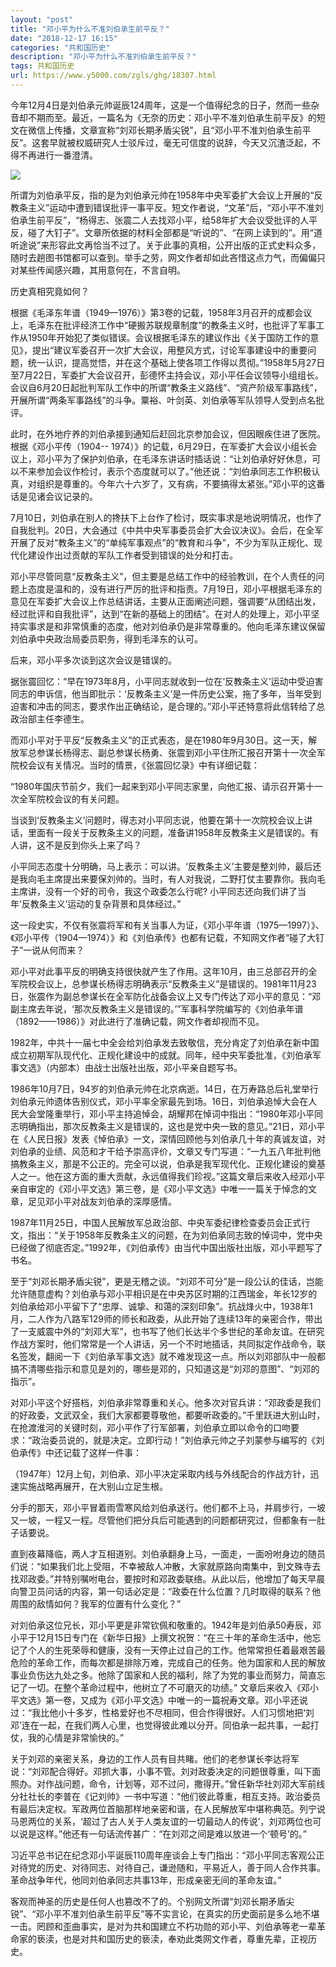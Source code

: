 ```yaml
---
layout: "post"
title: "邓小平为什么不准刘伯承生前平反？"
date: "2018-12-17 16:15"
categories: "共和国历史"
description: "邓小平为什么不准刘伯承生前平反？"
tags: 共和国历史
url: https://www.y5000.com/zgls/ghg/18307.html
---
```






今年12月4日是刘伯承元帅诞辰124周年，这是一个值得纪念的日子，然而一些杂音却不期而至。最近，一篇名为《无奈的历史：邓小平不准刘伯承生前平反》的短文在微信上传播，文章宣称“刘邓长期矛盾尖锐”，且“邓小平不准刘伯承生前平反”。这套早就被权威研究人士驳斥过，毫无可信度的说辞，今天又沉渣泛起，不得不再进行一番澄清。

![](https://img.y5000.com/uploads/allimg/170331/6-1F331132T2963.jpg)

所谓为刘伯承平反，指的是为刘伯承元帅在1958年中央军委扩大会议上开展的“反教条主义”运动中遭到错误批评一事平反。短文作者说，“文革”后，“邓小平不准刘伯承生前平反”，“杨得志、张震二人去找邓小平，给58年扩大会议受批评的人平反，碰了大钉子”。文章所依据的材料全部都是“听说的”、“在网上读到的”。用“道听途说”来形容此文再恰当不过了。关于此事的真相，公开出版的正式史料众多，随时去趟图书馆都可以查到。举手之劳，网文作者却如此吝惜这点力气，而偏偏只对某些传闻感兴趣，其用意何在，不言自明。

历史真相究竟如何？

根据《毛泽东年谱（1949—1976）》第3卷的记载，1958年3月召开的成都会议上，毛泽东在批评经济工作中“硬搬苏联规章制度”的教条主义时，也批评了军事工作从1950年开始犯了类似错误。会议根据毛泽东的建议作出《关于国防工作的意见》，提出“建议军委召开一次扩大会议，用整风方式，讨论军事建设中的重要问题，统一认识，提高觉悟，并在这个基础上使各项工作得以贯彻。”1958年5月27日至7月22日，军委扩大会议召开，彭德怀主持会议，邓小平任会议领导小组组长。会议自6月20日起批判军队工作中的所谓“教条主义路线”、“资产阶级军事路线”，开展所谓“两条军事路线”的斗争。粟裕、叶剑英、刘伯承等军队领导人受到点名批评。

此时，在外地疗养的刘伯承接到通知后赶回北京参加会议，但因眼疾住进了医院。根据《邓小平传（1904--
1974）》的记载，6月29日，在军委扩大会议小组长会议上，邓小平为了保护刘伯承，在毛泽东讲话时插话说：“让刘伯承好好休息，可以不来参加会议作检讨，表示个态度就可以了。”他还说：“刘伯承同志工作积极认真，对组织是尊重的。今年六十六岁了，又有病，不要搞得太紧张。”邓小平的这番话是见诸会议记录的。

7月10日，刘伯承在别人的搀扶下上台作了检讨，既实事求是地说明情况，也作了自我批判。20日，大会通过《中共中央军事委员会扩大会议决议》。会后，在全军开展了反对“教条主义”的“单纯军事观点”的“教育和斗争”，不少为军队正规化、现代化建设作出过贡献的军队工作者受到错误的处分和打击。

邓小平尽管同意“反教条主义”，但主要是总结工作中的经验教训，在个人责任的问题上态度是温和的，没有进行严厉的批评和指责。7月19日，邓小平根据毛泽东的意见在军委扩大会议上作总结讲话，主要从正面阐述问题，强调要“从团结出发，经过批评和自我批评”，达到“在新的基础上的团结”。在对人的处理上，邓小平坚持实事求是和非常慎重的态度，他对刘伯承仍是非常尊重的。他向毛泽东建议保留刘伯承中央政治局委员职务，得到毛泽东的认可。

后来，邓小平多次谈到这次会议是错误的。

据张震回忆：“早在1973年8月，小平同志就收到一位在‘反教条主义’运动中受迫害同志的申诉信，他当即批示：‘反教条主义’是一件历史公案，拖了多年，当年受到迫害和冲击的同志，要求作出正确结论，是合理的。”邓小平还特意将此信转给了总政治部主任李德生。

而邓小平对于平反“反教条主义”的正式表态，是在1980年9月30日。这一天，解放军总参谋长杨得志、副总参谋长杨勇、张震到邓小平住所汇报召开第十一次全军院校会议有关情况。当时的情景，《张震回忆录》中有详细记载：

“1980年国庆节前夕，我们一起来到邓小平同志家里，向他汇报、请示召开第十一次全军院校会议的有关问题。

当谈到‘反教条主义’问题时，得志对小平同志说，他要在第十一次院校会议上讲话，里面有一段关于反教条主义的问题，准备讲1958年反教条主义是错误的。有人讲，这不是反到你头上来了吗？

小平同志态度十分明确，马上表示：可以讲。‘反教条主义’主要是整刘帅，最后还是我向毛主席提出来要保刘帅的。当时，有人对我说，二野打仗主要靠你。我向毛主席讲，没有一个好的司令，我这个政委怎么行呢?
小平同志还向我们讲了当年‘反教条主义’运动的复杂背景和具体经过。”

这一段史实，不仅有张震将军和有关当事人为证，《邓小平年谱（1975—1997）》、《邓小平传（1904—1974）》和《刘伯承传》也都有记载，不知网文作者“碰了大钉子”一说从何而来？

邓小平对此事平反的明确支持很快就产生了作用。这年10月，由三总部召开的全军院校会议上，总参谋长杨得志明确表示“反教条主义”是错误的。1981年11月23日，张震作为副总参谋长在全军防化战备会议上又专门传达了邓小平的意见：“邓副主席去年说，‘那次反教条主义是错误的。’”军事科学院编写的《刘伯承年谱（1892——1986）》对此进行了准确记载，网文作者却视而不见。

1982年，中共十一届七中全会给刘伯承发去致敬信，充分肯定了刘伯承在新中国成立初期军队现代化、正规化建设中的成就。同年，经中央军委批准，《刘伯承军事文选》（内部本）由战士出版社出版，邓小平亲自题写书。

1986年10月7日，94岁的刘伯承元帅在北京病逝。14日，在万寿路总后礼堂举行刘伯承元帅遗体告别仪式，邓小平率全家最先到场。16日，刘伯承追悼大会在人民大会堂隆重举行，邓小平主持追悼会，胡耀邦在悼词中指出：“1980年邓小平同志明确指出，那次反教条主义是错误的，这也是党中央一致的意见。”21日，邓小平在《人民日报》发表《悼伯承》一文，深情回顾他与刘伯承几十年的真诚友谊，对刘伯承的业绩、风范和才干给予崇高评价，文章又专门写道：“一九五八年批判他搞教条主义，那是不公正的。完全可以说，伯承是我军现代化、正规化建设的奠基人之一。他在这方面的重大贡献，永远值得我们珍视。”这篇文章后来收入经邓小平亲自审定的《邓小平文选》第三卷，是《邓小平文选》中唯一一篇关于悼念的文章，足见邓小平对战友刘伯承的深厚感情。

1987年11月25日，中国人民解放军总政治部、中央军委纪律检查委员会正式行文，指出：“关于1958年反教条主义的问题，在为刘伯承同志致的悼词中，党中央已经做了彻底否定。”1992年，《刘伯承传》由当代中国出版社出版，邓小平题写了书名。

至于“刘邓长期矛盾尖锐”，更是无稽之谈。“刘邓不可分”是一段公认的佳话，岂能允许随意虚构？刘伯承与邓小平相识是在中央苏区时期的江西瑞金，年长12岁的刘伯承给邓小平留下了“忠厚、诚挚、和蔼的深刻印象”。抗战烽火中，1938年1月，二人作为八路军129师的师长和政委，从此开始了连续13年的亲密合作，带出了一支威震中外的“刘邓大军”，也书写了他们长达半个多世纪的革命友谊。在研究作战方案时，他们常常是一个人讲话，另一个不时地插话，共同拟定作战命令，联名签发，翻阅一下《刘伯承军事文选》就不难发现这一点。所以刘邓部队中一般都搞不清哪些指示和意见是刘的，哪些是邓的，只知道这是“刘邓的意图”、“刘邓的指示”。

对邓小平这个好搭档，刘伯承非常尊重和关心。他多次对官兵讲：“邓政委是我们的好政委，文武双全，我们大家都要尊敬他，都要听政委的。”千里跃进大别山时，在抢渡淮河的关键时刻，邓小平作了行军部署，刘伯承立即以命令的口吻要求：“政治委员说的，就是决定。立即行动！”刘伯承元帅之子刘蒙参与编写的《刘伯承传》中还记载了这样一件事：

（1947年）12月上旬，刘伯承、邓小平决定采取内线与外线配合的作战方针，迅速实施战略再展开，在大别山立足生根。

分手的那天，邓小平冒着雨雪寒风给刘伯承送行。他们都不上马，并肩步行，一坡又一坡，一程又一程。尽管他们把分兵后可能遇到的问题都研究过，但都象有一肚子话要说。

直到夜幕降临，两人才互相道别。刘伯承翻身上马，一面走，一面吩咐身边的随员们说：“如果我们北上受阻，不幸被敌人冲散，大家就原路向南集中，到文殊寺去找邓政委。”并特别嘱咐电台，要按时和邓政委联络。从此以后，他增加了每天早晨向警卫员问话的内容，第一句话必定是：“政委在什么位置？几时取得的联系？他周围的敌情如何？我军的位置有什么变化？”

对刘伯承这位兄长，邓小平更是非常钦佩和敬重的。1942年是刘伯承50寿辰，邓小平于12月15日专门在《新华日报》上撰文祝贺：“在三十年的革命生活中，他忘记了个人的生死荣辱和健康，没有一天停止过自己的工作。他常常担任着最艰苦最危险的革命工作，而每次都是排除万难，完成自己的任务。他为国家和人民的解放事业负伤达九处之多。他除了国家和人民的福利，除了为党的事业而努力，简直忘记了一切。在整个革命过程中，他树立了不可磨灭的功绩。”
文章后来收入《邓小平文选》第一卷，又成为《邓小平文选》中唯一的一篇祝寿文章。邓小平还说过：“我比他小十多岁，性格爱好也不尽相同，但合作得很好。人们习惯地把‘刘邓’连在一起，在我们两人心里，也觉得彼此难以分开。同伯承一起共事，一起打仗，我的心情是非常愉快的。”

关于刘邓的亲密关系，身边的工作人员有目共睹。他们的老参谋长李达将军说：“刘邓配合得好。邓抓大事，小事不管。刘对政委决定的问题很尊重，叫下面照办。对作战问题，命令，计划等，邓不过问，撒得开。”曾任新华社刘邓大军前线分社社长的李普在《记刘帅》一书中写道：“他们彼此尊重，相互支持。政治委员有最后决定权。军政两位首脑那样地亲密和谐，在人民解放军中堪称典范。列宁说马恩两位的关系，‘超过了古人关于人类友谊的一切最动人的传说’，刘邓两位也可以说是这样。”他还有一句话流传甚广：“在刘邓之间是难以放进一个‘顿号’的。”

习近平总书记在纪念邓小平诞辰110周年座谈会上专门指出：“邓小平同志客观公正对待党的历史、对待同志、对待自己，谦逊随和，平易近人，善于同人合作共事。革命战争年代，他同刘伯承同志共事13年，形成亲密无间的革命友谊。”

客观而神圣的历史是任何人也篡改不了的。个别网文所谓“刘邓长期矛盾尖锐”、“邓小平不准刘伯承生前平反”等不实言论，在真实的历史面前是多么地不堪一击。罔顾和歪曲事实，是对为共和国建立不朽功勋的邓小平、刘伯承等老一辈革命家的亵渎，也是对共和国历史的亵渎，奉劝此类网文作者，尊重先辈，正视历史。
